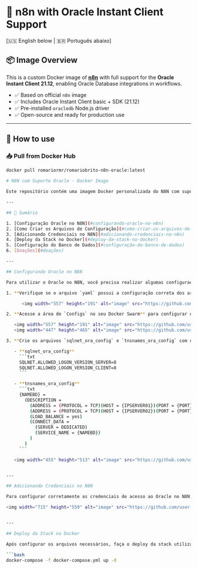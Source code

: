 # 🚀 n8n with Oracle Instant Client Support

[🇺🇸 English below | 🇧🇷 Português abaixo]

## 📦 Image Overview

This is a custom Docker image of **[n8n](https://n8n.io/)** with full support for the **Oracle Instant Client 21.12**, enabling Oracle Database integrations in workflows.

- ✅ Based on official `n8n` image
- ✅ Includes Oracle Instant Client basic + SDK (21.12)
- ✅ Pre-installed `oracledb` Node.js driver
- ✅ Open-source and ready for production use

---

## 🐳 How to use

### 📥 Pull from Docker Hub

```bash
docker pull romariormr/romariobrito-n8n-oracle:latest

# N8N com Suporte Oracle - Docker Image

Este repositório contém uma imagem Docker personalizada do N8N com suporte para o Oracle Database. Siga as etapas abaixo para configurar e utilizar corretamente o ambiente.

---

## 📝 Sumário

1. [Configuração Oracle no N8N](#configurando-oracle-no-n8n)
2. [Como Criar os Arquivos de Configuração](#como-criar-os-arquivos-de-configuração)
3. [Adicionando Credenciais no N8N](#adicionando-credenciais-no-n8n)
4. [Deploy da Stack no Docker](#deploy-da-stack-no-docker)
5. [Configuração do Banco de Dados](#configuração-do-banco-de-dados)
6. [Doações](#doações)

---

## Configurando Oracle no N8N

Para utilizar o Oracle no N8N, você precisa realizar algumas configurações no seu ambiente Docker. Siga os passos abaixo:

1. **Verifique se o arquivo `yaml` possui a configuração correta dos arquivos `sqlnet.ora` e `tnsnames.ora`**.

      <img width="557" height="191" alt="image" src="https://github.com/user-attachments/assets/36bb1155-eb74-4802-9170-627c94ac3776" />

2. **Acesse a área de `Configs` no seu Docker Swarm** para configurar os arquivos necessários.

   <img width="557" height="191" alt="image" src="https://github.com/user-attachments/assets/36bb1155-eb74-4802-9170-627c94ac3776" />
   <img width="447" height="465" alt="image" src="https://github.com/user-attachments/assets/9a31d803-4a2a-443d-815f-1d0ac920e6e0" />

3. **Crie os arquivos `sqlnet_ora_config` e `tnsnames_ora_config` com os seguintes conteúdos**:

   - **sqlnet_ora_config**
     ```txt
     SQLNET.ALLOWED_LOGON_VERSION_SERVER=8
     SQLNET.ALLOWED_LOGON_VERSION_CLIENT=8
     ```

   - **tnsnames_ora_config**
     ```txt
     {NAMEBD} =
       (DESCRIPTION =
         (ADDRESS = (PROTOCOL = TCP)(HOST = {IPSERVER01})(PORT = {PORT}))
         (ADDRESS = (PROTOCOL = TCP)(HOST = {IPSERVER02})(PORT = {PORT}))
         (LOAD_BALANCE = yes)
         (CONNECT_DATA =
           (SERVER = DEDICATED)
           (SERVICE_NAME = {NAMEBD})
         )
       )
     ```

   <img width="455" height="513" alt="image" src="https://github.com/user-attachments/assets/3d143573-d883-4a31-b9f1-38772e5002f0" />


---

## Adicionando Credenciais no N8N

Para configurar corretamente as credenciais de acesso ao Oracle no N8N, acesse a interface de configuração de credenciais e adicione as informações do banco de dados:

<img width="715" height="559" alt="image" src="https://github.com/user-attachments/assets/3e839f0c-e317-4b27-93ca-399054cfe12f" />


---

## Deploy da Stack no Docker

Após configurar os arquivos necessários, faça o deploy da stack utilizando o Docker Compose:

```bash
docker-compose -f docker-compose.yml up -d
